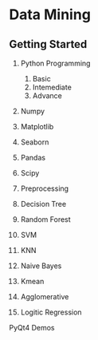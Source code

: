 # Data Mining


## Getting Started 

1. Python Programming
	1. Basic
	2. Intemediate
	3. Advance

2. Numpy

3. Matplotlib

4. Seaborn

5. Pandas

6. Scipy

7. Preprocessing

8. Decision Tree

9. Random Forest

10. SVM

11. KNN

12. Naive Bayes

13. Kmean

14. Agglomerative

15. Logitic Regression

PyQt4 Demos
